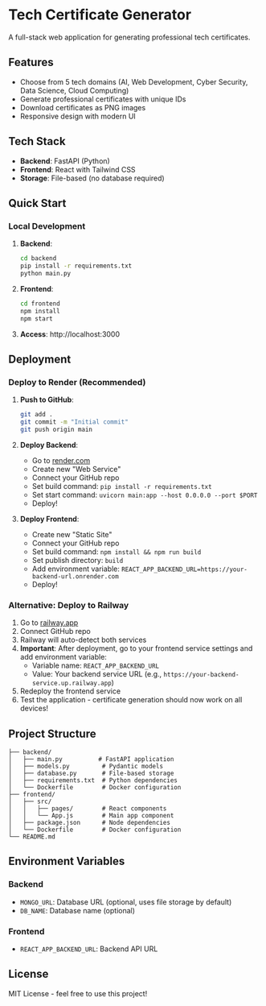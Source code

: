 # Tech Certificate Generator

A full-stack web application for generating professional tech certificates.

## Features

- Choose from 5 tech domains (AI, Web Development, Cyber Security, Data Science, Cloud Computing)
- Generate professional certificates with unique IDs
- Download certificates as PNG images
- Responsive design with modern UI

## Tech Stack

- **Backend**: FastAPI (Python)
- **Frontend**: React with Tailwind CSS
- **Storage**: File-based (no database required)

## Quick Start

### Local Development

1. **Backend**:
   ```bash
   cd backend
   pip install -r requirements.txt
   python main.py
   ```

2. **Frontend**:
   ```bash
   cd frontend
   npm install
   npm start
   ```

3. **Access**: http://localhost:3000

## Deployment

### Deploy to Render (Recommended)

1. **Push to GitHub**:
   ```bash
   git add .
   git commit -m "Initial commit"
   git push origin main
   ```

2. **Deploy Backend**:
   - Go to [render.com](https://render.com)
   - Create new "Web Service"
   - Connect your GitHub repo
   - Set build command: `pip install -r requirements.txt`
   - Set start command: `uvicorn main:app --host 0.0.0.0 --port $PORT`
   - Deploy!

3. **Deploy Frontend**:
   - Create new "Static Site"
   - Connect your GitHub repo
   - Set build command: `npm install && npm run build`
   - Set publish directory: `build`
   - Add environment variable: `REACT_APP_BACKEND_URL=https://your-backend-url.onrender.com`
   - Deploy!

### Alternative: Deploy to Railway

1. Go to [railway.app](https://railway.app)
2. Connect GitHub repo
3. Railway will auto-detect both services
4. **Important**: After deployment, go to your frontend service settings and add environment variable:
   - Variable name: `REACT_APP_BACKEND_URL`
   - Value: Your backend service URL (e.g., `https://your-backend-service.up.railway.app`)
5. Redeploy the frontend service
6. Test the application - certificate generation should now work on all devices!

## Project Structure

```
├── backend/
│   ├── main.py          # FastAPI application
│   ├── models.py         # Pydantic models
│   ├── database.py       # File-based storage
│   ├── requirements.txt  # Python dependencies
│   └── Dockerfile        # Docker configuration
├── frontend/
│   ├── src/
│   │   ├── pages/        # React components
│   │   └── App.js        # Main app component
│   ├── package.json      # Node dependencies
│   └── Dockerfile        # Docker configuration
└── README.md
```

## Environment Variables

### Backend
- `MONGO_URL`: Database URL (optional, uses file storage by default)
- `DB_NAME`: Database name (optional)

### Frontend
- `REACT_APP_BACKEND_URL`: Backend API URL

## License

MIT License - feel free to use this project!

